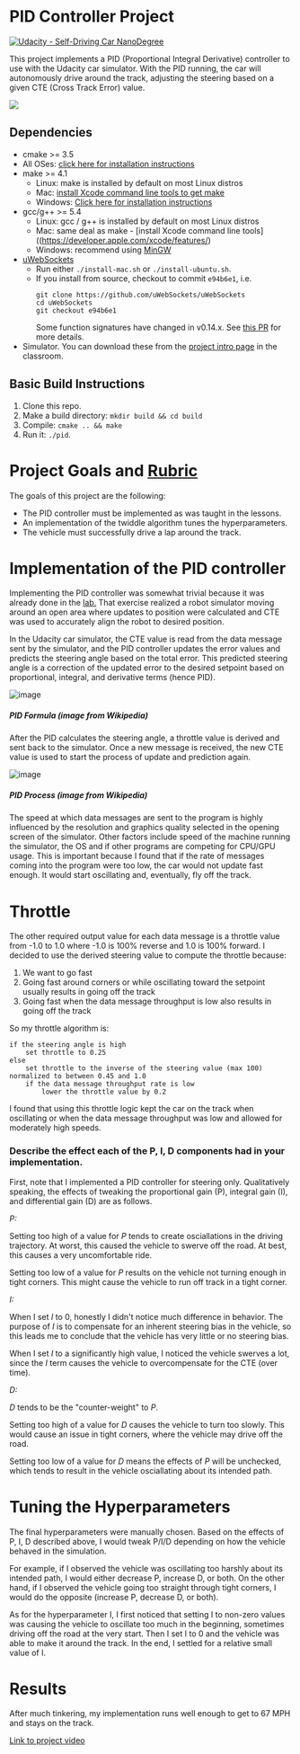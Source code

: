 # PID Controller Project
[![Udacity - Self-Driving Car NanoDegree](https://s3.amazonaws.com/udacity-sdc/github/shield-carnd.svg)](http://www.udacity.com/drive)

This project implements a PID (Proportional Integral Derivative) controller to use with the Udacity car simulator.  With the PID running, the car will autonomously drive around the track, adjusting the steering based on a given CTE (Cross Track Error) value.

![](pid-run.gif)

## Dependencies

* cmake >= 3.5
 * All OSes: [click here for installation instructions](https://cmake.org/install/)
* make >= 4.1
  * Linux: make is installed by default on most Linux distros
  * Mac: [install Xcode command line tools to get make](https://developer.apple.com/xcode/features/)
  * Windows: [Click here for installation instructions](http://gnuwin32.sourceforge.net/packages/make.htm)
* gcc/g++ >= 5.4
  * Linux: gcc / g++ is installed by default on most Linux distros
  * Mac: same deal as make - [install Xcode command line tools]((https://developer.apple.com/xcode/features/)
  * Windows: recommend using [MinGW](http://www.mingw.org/)
* [uWebSockets](https://github.com/uWebSockets/uWebSockets)
  * Run either `./install-mac.sh` or `./install-ubuntu.sh`.
  * If you install from source, checkout to commit `e94b6e1`, i.e.
    ```
    git clone https://github.com/uWebSockets/uWebSockets 
    cd uWebSockets
    git checkout e94b6e1
    ```
    Some function signatures have changed in v0.14.x. See [this PR](https://github.com/udacity/CarND-MPC-Project/pull/3) for more details.
* Simulator. You can download these from the [project intro page](https://github.com/udacity/self-driving-car-sim/releases) in the classroom.

## Basic Build Instructions

1. Clone this repo.
2. Make a build directory: `mkdir build && cd build`
3. Compile: `cmake .. && make`
4. Run it: `./pid`. 

# Project Goals and [Rubric](https://review.udacity.com/#!/rubrics/824/view)

The goals of this project are the following:

* The PID controller must be implemented as was taught in the lessons.
* An implementation of the twiddle algorithm tunes the hyperparameters.
* The vehicle must successfully drive a lap around the track.

# Implementation of the PID controller

Implementing the PID controller was somewhat trivial because it was already done in the [lab.](https://github.com/justinlee007/CarND-PID-Lab/blob/master/src/python/robot.py#L132)  That exercise realized a robot simulator moving around an open area where updates to position were calculated and CTE was used to accurately align the robot to desired position.

In the Udacity car simulator, the CTE value is read from the data message sent by the simulator, and the PID controller updates the error values and predicts the steering angle based on the total error.  This predicted steering angle is a correction of the updated error to the desired setpoint based on proportional, integral, and derivative terms (hence PID).

![image](https://user-images.githubusercontent.com/34095574/88364473-4cbbb000-cd83-11ea-9438-fb0273bf8aff.png)
##### PID Formula (image from Wikipedia)

After the PID calculates the steering angle, a throttle value is derived and sent back to the simulator.  Once a new message is received, the new CTE value is used to start the process of update and prediction again.   


![image](https://user-images.githubusercontent.com/34095574/88364507-68bf5180-cd83-11ea-8e33-a60f77ac9c39.png)


##### PID Process (image from Wikipedia)

The speed at which data messages are sent to the program is highly influenced by the resolution and graphics quality selected in the opening screen of the simulator.  Other factors include speed of the machine running the simulator, the OS and if other programs are competing for CPU/GPU usage.  This is important because I found that if the rate of messages coming into the program were too low, the car would not update fast enough.  It would start oscillating and, eventually, fly off the track.

# Throttle
The other required output value for each data message is a throttle value from -1.0 to 1.0 where -1.0 is 100% reverse and 1.0 is 100% forward.  I decided to use the derived steering value to compute the throttle because:
1) We want to go fast
2) Going fast around corners or while oscillating toward the setpoint usually results in going off the track
3) Going fast when the data message throughput is low also results in going off the track
  
So my throttle algorithm is:
```
if the steering angle is high
    set throttle to 0.25
else
    set throttle to the inverse of the steering value (max 100) normalized to between 0.45 and 1.0
    if the data message throughput rate is low
        lower the throttle value by 0.2
```
I found that using this throttle logic kept the car on the track when oscillating or when the data message throughput was low and allowed for moderately high speeds. 

### Describe the effect each of the P, I, D components had in your implementation.

First, note that I implemented a PID controller for steering only. Qualitatively speaking, the effects of tweaking the proportional gain (P), integral gain (I), and differential gain (D) are as follows.

_P:_

Setting too high of a value for _P_ tends to create osciallations in the driving trajectory. At worst, this caused the vehicle to swerve off the road. At best, this causes a very uncomfortable ride.

Setting too low of a value for _P_ results on the vehicle not turning enough in tight corners. This might cause the vehicle to run off track in a tight corner.

_I:_

When I set _I_ to 0, honestly I didn't notice much difference in behavior. The purpose of _I_ is to compensate for an inherent steering bias in the vehicle, so this leads me to conclude that the vehicle has very little or no steering bias.

When I set _I_ to a significantly high value, I noticed the vehicle swerves a lot, since the _I_ term causes the vehicle to overcompensate for the CTE (over time).

_D:_

_D_ tends to be the "counter-weight" to _P_.

Setting too high of a value for _D_ causes the vehicle to turn too slowly. This would cause an issue in tight corners, where the vehicle may drive off the road.

Setting too low of a value for _D_ means the effects of _P_ will be unchecked, which tends to result in the vehicle osciallating about its intended path.


# Tuning the Hyperparameters

The final hyperparameters were manually chosen. Based on the effects of P, I, D described above, I would tweak P/I/D depending on how the vehicle behaved in the simulation.

For example, if I observed the vehicle was oscillating too harshly about its intended path, I would either decrease P, increase D, or both. On the other hand, if I observed the vehicle going too straight through tight corners, I would do the opposite (increase P, decrease D, or both).

As for the hyperparameter I, I first noticed that setting I to non-zero values was causing the vehicle to oscillate too much in the beginning, sometimes driving off the road at the very start. Then I set I to 0 and the vehicle was able to make it around the track. In the end, I settled for a relative small value of I.


# Results
After much tinkering, my implementation runs well enough to get to 67 MPH and stays on the track.

[Link to project video](https://youtu.be/z8wwFCgMu0s)



